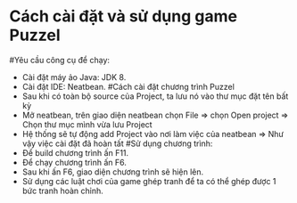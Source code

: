 # Cách cài đặt và sử dụng game Puzzel
#Yêu cầu công cụ để chạy:
  + Cài đặt máy ảo Java: JDK 8.
  + Cài đặt IDE: Neatbean.
#Cách cài đặt chương trình Puzzel
  + Sau khi có toàn bộ source của Project, ta lưu nó vào thư mục đặt tên bất kỳ
  + Mở neatbean, trên giao diện neatbean chọn File => chọn Open project => Chọn thư mục mình vừa lưu Project
  + Hệ thống sẽ tự động add Project vào nơi làm việc của neatbean
  => Như vậy việc cài đặt đã hoàn tất
#Sử dụng chương trình:
  + Để build chương trình ấn F11.
  + Để chạy chương trình ấn F6.
  + Sau khi ấn F6, giao diện chương trình sẽ hiện lên.
  + Sử dụng các luật chơi của game ghép tranh để ta có thể ghép được 1 bức tranh hoàn chỉnh.




